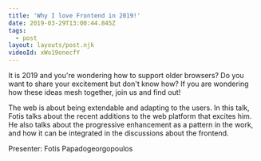 ```yaml
---
title: 'Why I love Frontend in 2019!'
date: 2019-03-29T13:00:44.845Z
tags:
  - post
layout: layouts/post.njk
videoId: xWo19onecfY
---
```


It is 2019 and you're wondering how to support older browsers?
Do you want to share your excitement but don't know how?
If you are wondering how these ideas mesh together, join us and find out!

The web is about being extendable and adapting to the users. In this talk, Fotis talks about the recent additions to the web platform that excites him. He also talks about the progressive enhancement as a pattern in the work, and how it can be integrated in the discussions about the frontend.

Presenter: Fotis Papadogeorgopoulos
